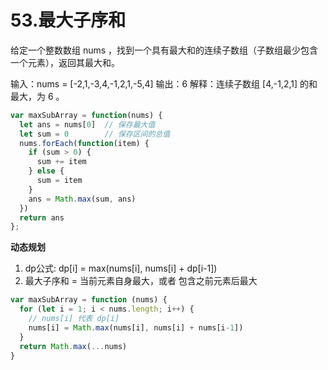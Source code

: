 # 53.最大子序和
给定一个整数数组 nums ，找到一个具有最大和的连续子数组（子数组最少包含一个元素），返回其最大和。

输入：nums = [-2,1,-3,4,-1,2,1,-5,4]
输出：6
解释：连续子数组 [4,-1,2,1] 的和最大，为 6 。

```js
var maxSubArray = function(nums) {
  let ans = nums[0]  // 保存最大值
  let sum = 0        // 保存区间的总值
  nums.forEach(function(item) {
    if (sum > 0) {
      sum += item
    } else {
      sum = item
    }
    ans = Math.max(sum, ans)
  })
  return ans
};
```

**动态规划**
1. dp公式: dp[i] = max(nums[i], nums[i] + dp[i-1])
2. 最大子序和 = 当前元素自身最大，或者 包含之前元素后最大
```js
var maxSubArray = function (nums) {
  for (let i = 1; i < nums.length; i++) {
    // nums[i] 代表 dp[i]
    nums[i] = Math.max(nums[i], nums[i] + nums[i-1])
  }
  return Math.max(...nums)
}
```